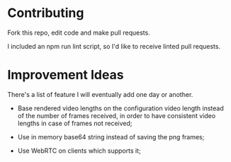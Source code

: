 # Contributing

Fork this repo, edit code and make pull requests.

I included an npm run lint script, so I'd like to receive linted pull requests.

# Improvement Ideas

There's a list of feature I will eventually add one day or another.

- Base rendered video lengths on the configuration video length instead of the number of frames received, in order to have consistent video lengths in case of frames not received;

- Use in memory base64 string instead of saving the png frames;

- Use WebRTC on clients which supports it;
